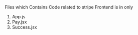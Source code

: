 Files which Contains Code related to stripe Frontend is in only 
1) App.js
2) Pay.jsx
3) Success.jsx
